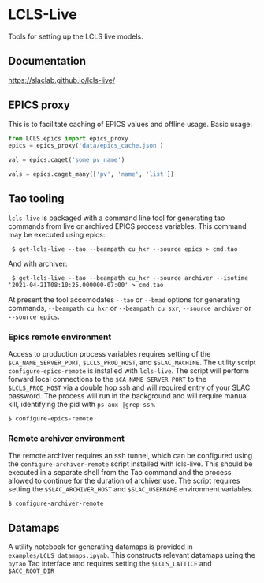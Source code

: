 # LCLS-Live

Tools for setting up the LCLS live models. 

## Documentation

https://slaclab.github.io/lcls-live/

## EPICS proxy

This is to facilitate caching of EPICS values and offline usage. Basic usage:

```python
from LCLS.epics import epics_proxy
epics = epics_proxy('data/epics_cache.json')

val = epics.caget('some_pv_name')

vals = epics.caget_many(['pv', 'name', 'list'])
```

## Tao tooling

`lcls-live` is packaged with a command line tool for generating tao commands from live or archived EPICS process variables. This command may be executed using epics:  

``` $ get-lcls-live --tao --beampath cu_hxr --source epics > cmd.tao```

And with archiver:

``` $ get-lcls-live --tao --beampath cu_hxr --source archiver --isotime '2021-04-21T08:10:25.000000-07:00' > cmd.tao```


At present the tool accomodates `--tao` or `--bmad` options for generating commands, `--beampath cu_hxr` or `--beampath cu_sxr`, `--source archiver` or `--source epics`.


### Epics remote environment

Access to production process variables requires setting of the `$CA_NAME_SERVER_PORT`, `$LCLS_PROD_HOST`, and `$SLAC_MACHINE`. The utility script `configure-epics-remote` is installed with `lcls-live`. The script will perform forward local connections to the `$CA_NAME_SERVER_PORT` to the `$LCLS_PROD_HOST` via a double hop ssh and will required entry of your SLAC password. The process will run in the background and will require manual kill, identifying the pid with `ps aux |grep ssh`.

```$ configure-epics-remote```

### Remote archiver environment

The remote archiver requires an ssh tunnel, which can be configured using the `configure-archiver-remote` script installed with lcls-live. This should be executed in a separate shell from the Tao command and the process allowed to continue for the duration of archiver use. The script requires setting the `$SLAC_ARCHIVER_HOST` and `$SLAC_USERNAME` environment variables. 

```$ configure-archiver-remote```


## Datamaps 

A utility notebook for generating datamaps is provided in `examples/LCLS_datamaps.ipynb`. This constructs relevant datamaps using the `pytao` Tao interface and requires setting the `$LCLS_LATTICE` and `$ACC_ROOT_DIR` 

